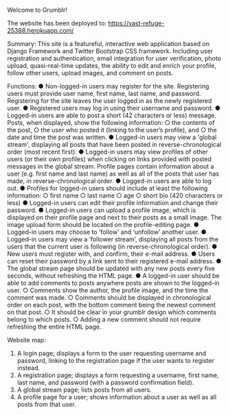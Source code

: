 Welcome to Grumblr!

The website has been deployed to:
https://vast-refuge-25388.herokuapp.com/

Summary:
This site is a featureful, interactive web application based on Django Framework and Twitter Bootstrap 
CSS framework. Including user registration and authentication, email integration for user verification, 
photo upload, quasi-real-time updates, the ability to edit and enrich your profile, follow other users, 
upload images, and comment on posts.

Functions:
● Non-logged-in users may register for the site. Registering users must provide user name, first name, 
last name, and password. Registering for the site leaves the user logged in as the newly registered user.
● Registered users may log in using their username and password.
● Logged-in users are able to post a short (42 characters or less) message. Posts, when displayed, show 
the following information:
○ the contents of the post,
○ the user who posted it (linking to the user’s profile), and
○ the date and time the post was written.
● Logged-in users may view a 'global stream', displaying all posts that have been posted in
reverse-chronological order (most recent first).
● Logged-in users may view profiles of other users (or their own profiles) when clicking on links
provided with posted messages in the global stream. Profile pages contain information about a
user (e.g. first name and last name) as well as all of the posts that user has made, in
reverse-chronological order.
● Logged-in users are able to log out.
● Profiles for logged-in users should include at least the following information:
○ first name
○ last name
○ age
○ short bio (420 characters or less)
● Logged-in users can edit their profile information and change their password.
● Logged-in users can upload a profile image, which is displayed on their profile page and next to
their posts as a small image. The image upload form should be located on the profile-editing page.
● Logged-in users may choose to ‘follow’ and ‘unfollow’ another user.
● Logged-in users may view a ‘follower stream’, displaying all posts from the users that the current
user is following (in reverse-chronological order).
● New users must register with, and confirm, their e-mail address.
● Users can reset their password by a link sent to their registered e-mail address.
● The global stream page should be updated with any new posts every five seconds, without refreshing 
the HTML page.
● A logged-in user should be able to add comments to posts anywhere posts are shown to the logged-in user.
○ Comments show the author, the profile image, and the time the comment was made.
○ Comments should be displayed in chronological order on each post, with the bottom comment being 
the newest comment on that post.
○ It should be clear in your grumblr design which comments belong to which posts.
○ Adding a new comment should not require refreshing the entire HTML page.


Website map:
1. A login page; displays a form to the user requesting username and password, linking to the
registration page if the user wants to register instead.
2. A registration page; displays a form requesting a username, first name, last name, and password
(with a password confirmation field).
3. A global stream page; lists posts from all users.
4. A profile page for a user; shows information about a user as well as all posts from that user.